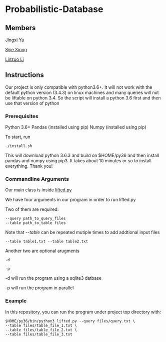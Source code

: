 # Probabilistic-Database

## Members 
[Jingxi Yu](mailto:yjx941125@gmail.com)

[Sijie Xiong](mailto:sjxiong3ny@ucla.edu)

[Linzuo Li](mailto:linzuo@ucla.edu)

## Instructions

Our project is only compatible with python3.6+. It will not work with the default python version (3.4.3) on linux machines and many queries will not be liftable on python 3.4. So the script will install a python 3.6 first and then use that version of python

### Prerequisites

Python 3.6+
Pandas (installed using pip)
Numpy (installed using pip)

To start, run
    
    ./install.sh

This will download python 3.6.3 and build on $HOME/py36 and then install pandas and numpy using pip3. It takes about 10 minutes or so to install everything. Thank you!

### Commandline Arguments

Our main class is inside [lifted.py](https://github.com/Jingxixi/Probabilistic-Database/blob/master/lifted.py)

We have four arguments in our program in order to run lifted.py

Two of them are required:

    --query path_to_query_files
    --table path_to_table files

Note that *--table* can be repeated mutiple times to add addtional input files

    --table table1.txt --table table2.txt

Another two are optional arugments

    -d

    -p

-d will run the program using a sqlite3 datbase

-p will run the program in parallel 

### Example 

In this repository, you can run the program under project top directory with:

    $HOME/py36/bin/python3 lifted.py --query files/query.txt \
    --table files/table_file_1.txt \
    --table files/table_file_2.txt \
    --table files/table_file_3.txt 

